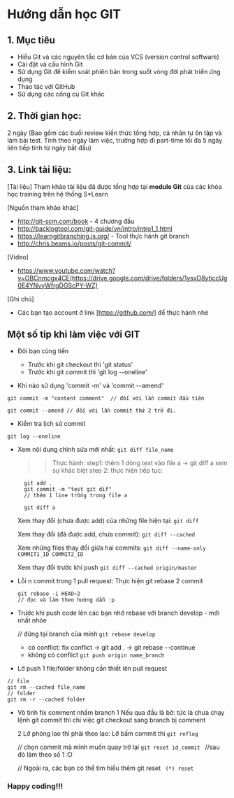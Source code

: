 # Hướng dẫn học GIT

## 1. Mục tiêu
- Hiểu Git và các nguyên tắc cơ bản của VCS (version control software)
- Cài đặt và cấu hình Git
- Sử dụng Git để kiểm soát phiên bản trong suốt vòng đời phát triển ứng dụng
- Thao tác với GitHub
- Sử dụng các công cụ Git khác

## 2. Thời gian học:
2 ngày (Bao gồm các buổi review kiến thức tổng hợp, cá nhân tự ôn tập và làm bài test. Tính theo ngày làm việc, trường hợp đi part-time tối đa 5 ngày liên tiếp tính từ ngày bắt đầu)

## 3. Link tài liệu:
[Tài liệu]
  Tham khảo tài liệu đã được tổng hợp tại **module Git** của các khóa học training trên hệ thống S*Learn

[Nguồn tham khảo khác]
- http://git-scm.com/book - 4 chương đầu
- http://backlogtool.com/git-guide/vn/intro/intro1_1.html
- https://learngitbranching.js.org/ - Tool thực hành git branch
- http://chris.beams.io/posts/git-commit/

[Video]
- https://www.youtube.com/watch?v=OBCnmcgx4CE(https://drive.google.com/drive/folders/1ysvD8yticcUg0E4YNvyWfrgDGScPY-WZ)

[Ghi chú]
- Các bạn tạo account ở link [https://github.com/] để thực hành nhé

## Một số tip khi làm việc với GIT
- Đôi bạn cùng tiến
  + Trước khi git checkout thì 'git status'
  + Trước khi git commit thì 'git log --oneline'

- Khi nào sử dụng 'commit -m' và 'commit --amend'
```
git commit -m "content comment"  // đối với lần commit đầu tiên

git commit --amend // đối với lần commit thứ 2 trở đi.
```

- Kiểm tra lịch sử commit
```
git log --oneline
```


- Xem nội dung chỉnh sửa mới nhất: ```git diff file_name```
  >> Thực hành:
  step1: thêm 1 dòng text vào file a -> git diff a
  xem sự khác biệt
  step 2: thực hiện tiếp tục:
  ```
    git add .
    git commit -m "test git dif"
    // thêm 1 line trống trong file a

    git diff a
  ```
  Xem thay đổi (chưa được add) của những file hiện tại: ```git diff```

  Xem thay đổi (đã được add, chưa commit): ```git diff --cached```

  Xem những files thay đổi giữa hai commits: ```git diff --name-only COMMIT1_ID COMMIT2_ID```

  Xem thay đổi trước khi push
  ```git diff --cached origin/master```


- Lỗi n commit trong 1 pull request:
  Thực hiện git rebase 2 commit

  ```
  git rebase -i HEAD~2
  // đọc và làm theo hướng dẫn :p
  ```

- Trước khi push code lên các bạn nhớ rebase với branch develop - mới nhất nhóe

  // đứng tại branch của mình
  ```git rebase develop```

  + có conflict:  fix conflict -> git add . -> git rebase --continue
  + không có conflict
  ```git push origin name_branch```

- Lỡ push 1 file/folder không cần thiết lên pull request
```
// file
git rm --cached file_name
// folder
git rm -r --cached folder
```

- Vô tình fix comment nhầm branch
  1 Nếu qua đầu là bờ: tức là chưa chạy lệnh git commit
  thì chỉ việc git checkout sang branch bị comment

  2 Lỡ phóng lao thì phải theo lao: Lỡ bấm commit thì
  ``` git reflog ```

  // chọn commit mà mình muốn quay trở lại
   ```git reset id_commit ```
  //sau đó làm theo số 1 :D

  // Ngoài ra, các bạn có thể tìm hiểu thêm git reset
  ``` (*) reset```

### Happy coding!!!
